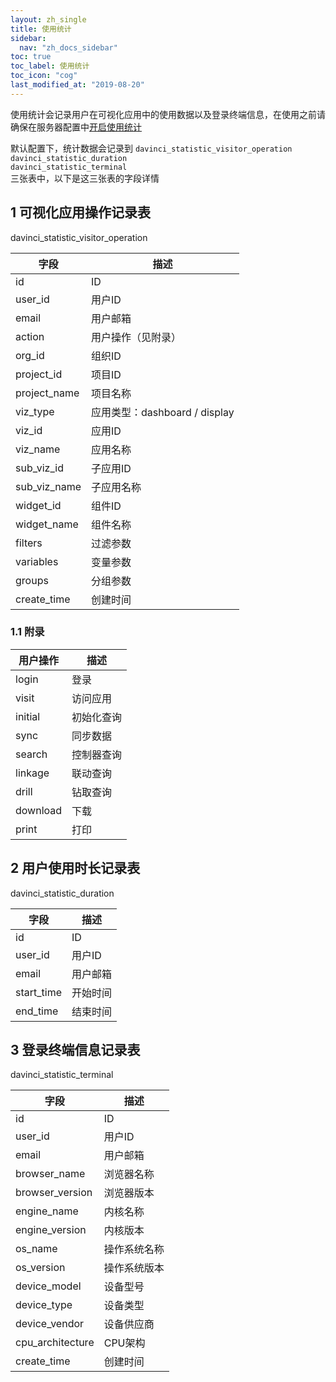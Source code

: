 ```yaml
---
layout: zh_single
title: 使用统计
sidebar:
  nav: "zh_docs_sidebar"
toc: true
toc_label: 使用统计
toc_icon: "cog"
last_modified_at: "2019-08-20"
---
```


使用统计会记录用户在可视化应用中的使用数据以及登录终端信息，在使用之前请确保在服务器配置中[开启使用统计](1.1-deployment#246-使用统计配置)

默认配置下，统计数据会记录到  `davinci_statistic_visitor_operation`  
`davinci_statistic_duration`  
`davinci_statistic_terminal`  
三张表中，以下是这三张表的字段详情

## 1 可视化应用操作记录表

davinci_statistic_visitor_operation

| 字段 | 描述 |
| - | - |
| id | ID |
| user_id | 用户ID |
| email | 用户邮箱 |
| action | 用户操作（见附录） |
| org_id | 组织ID |
| project_id | 项目ID |
| project_name | 项目名称 |
| viz_type | 应用类型：dashboard / display |
| viz_id | 应用ID |
| viz_name | 应用名称 |
| sub_viz_id | 子应用ID |
| sub_viz_name | 子应用名称 |
| widget_id | 组件ID |
| widget_name | 组件名称 |
| filters | 过滤参数 |
| variables | 变量参数 |
| groups | 分组参数 |
| create_time | 创建时间 |

### 1.1 附录

| 用户操作 | 描述 |
| - | - |
| login | 登录 |
| visit | 访问应用 |
| initial | 初始化查询 |
| sync | 同步数据 |
| search | 控制器查询 |
| linkage | 联动查询 |
| drill | 钻取查询 |
| download | 下载 |
| print | 打印 |

## 2 用户使用时长记录表

davinci_statistic_duration

| 字段 | 描述 |
| - | - |
| id | ID |
| user_id | 用户ID |
| email | 用户邮箱 |
| start_time | 开始时间 |
| end_time | 结束时间 |

## 3 登录终端信息记录表

davinci_statistic_terminal

| 字段 | 描述 |
| - | - |
| id | ID |
| user_id | 用户ID |
| email | 用户邮箱 |
| browser_name | 浏览器名称 |
| browser_version | 浏览器版本 |
| engine_name | 内核名称 |
| engine_version | 内核版本 |
| os_name | 操作系统名称 |
| os_version | 操作系统版本 |
| device_model | 设备型号 |
| device_type | 设备类型 |
| device_vendor | 设备供应商 |
| cpu_architecture | CPU架构 |
| create_time | 创建时间 |
